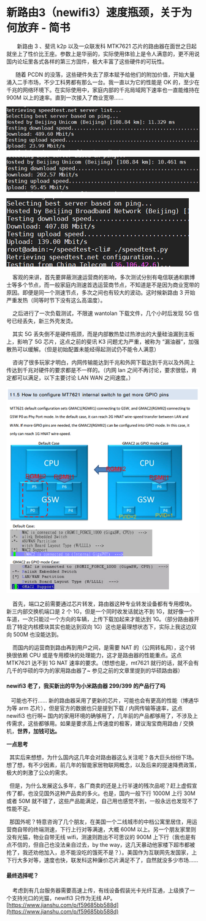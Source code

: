 # 新路由3（newifi3）速度瓶颈，关于为何放弃 - 简书
       新路由 3 、斐讯 k2p 以及一众联发科 MTK7621 芯片的路由器在面世之日起就坐上了性价比王座。参数上是华丽的，实际使用体验上是令人满意的，更不用说国内论坛里各式各样的第三方固件，极大丰富了这些硬件的可玩性。

      随着 PCDN 的没落，这些硬件失去了原本赋予给他们的附加价值，开始大量涌入二手市场，不少工科男都有那么一台。我一直以为它的性能是 OK 的，至少在千兆的网络环境下。在实际使用中，家庭内部的千兆局域网下速率也一直能维持在 900M 以上的速率。直到一次接入了商业宽带……

![](https://github.com/gkeo/img/blob/main/2022/2022-6-29%2015-18-03/dea0b5c8-de09-45f2-a6f9-6255a88492ce.png?raw=true)

![](https://github.com/gkeo/img/blob/main/2022/2022-6-29%2015-18-03/a5fd12b1-6126-4050-bfd6-e7c0cbe69472.png?raw=true)

![](https://github.com/gkeo/img/blob/main/2022/2022-6-29%2015-18-03/0a8d1124-d1a3-4f2d-bc6f-6122265490a4.png?raw=true)

    客观的来讲，首先要屏蔽测速运营商的影响，多次测试分别有电信联通和鹏博士等多个节点，而一般家庭内测速首选运营商节点，不知道是不是因为商业宽带的原因。即便是同一个测速节点，多次之间也有较大的波动。这时候新路由 3 开始严重发热（同等时节下没有这么高温度）。

    之后进行了一次负载测试，不限速 wantolan 下载文件，几个小时后发现 5G 信号已经丢失，新三外壳发烫。

    其实 5G 丢失倒不是硬件瓶颈，而是内部散热垫过热渗出的大量硅油漏到主板上，影响了 5G 芯片，这点之前的斐讯 K3 问题尤为严重，被称为 “漏油器”，加强散热可以缓解。（但是初始配置未能经得起测试仍不能令人满意）

    咨询了很多玩家才明白，内网传输能达到千兆和外网下载达到千兆以及外网上传达到千兆对硬件的要求都是不一样的。（内网 lan 之间不再讨论，要求很低，肯定都可以满足，以下主要讨论 LAN WAN 之间速度。）

![](https://github.com/gkeo/img/blob/main/2022/2022-6-29%2015-18-03/fed2352b-3f71-492d-8d1c-461cbd6491cb.png?raw=true)

    首先，端口之前需要通过芯片转发，路由器这种专业转发设备都有专用模块。新三内部交换机端口是 2 个 1G，但是一个同时收发话就达不到 1G，就好像一个车道，一次只能过一个方向的车辆，上传下载加起来才能达到 1G。（部分路由器开启了特定内核模块其实也能达到双向 1G）这也是最理想状态下，实际上我这边双向 500M 也没能达到。

    而国内的运营商到路由再到用户之间，是需要 NAT 的（公网转私网），这个转换很依赖 CPU 或是专用模块的处理能力，这才是路由器的性能重点。这点 MTK7621 达不到 1G NAT 速率的要求。（想想也是，mt7621 就行的话，就不会有几千的华硕的华为的家用路由器了~ 参见之前的文章里提到的华硕路由器）

#### newifi3 老了，我买新出的华为小米路由器 299/399 的产品行了吗

   可能也不行…… 新的路由器采用了更新的芯片，可能也会有更高的性能（博通华为等 arm 芯片），但是官方的数据也只是提到下载 / 内网传输等速率，这点 newifi3 也行啊~ 国内的家用环境的确够用了，几年前的产品都够用了，不涉及上传需求，这些都够用。如果是要求高上传速度的极客，建议淘宝商用路由 / 交换机，**世界，加钱可达。** 

**一点思考**

  其实后来想想，为什么国内这几年会对路由器这么关注呢？各大巨头纷纷下场。想了想，有不少因素，前几年的智能家居物联网概念，以及后来的提速降费政策，极大的刺激了公众的需求。

  但是，为什么发展这么多年，各厂商卖的还是上行半速的残次品呢？赶上虚假宣传了都，也没见国外这种产品卖的多火。也是，国内一般下行 1000M 上行 30M 或者 50M 就不错了，这些产品能满足，自己用也感觉不到，一般永远也发现不了性能不足。

  那国外呢？特意咨询了几个朋友，在美国一个二线城市的中档公寓里居住，用运营商自带的终端测速，下行上行对等满速，大概 600M 以上。另一个朋友家里则没有光猫，物业自带无线 wifi，测速则跑出不可思议的 900M 上下行（我也是有点不信的，但自己也没法亲自过去，by the way，这几天暴动他家楼下超市都被抢了，我还劝他加入，总不能没吃的饿死不是？）。美国作为互联网先发国家，上下行大多对等，速度也快，联发科这种廉价芯片满足不了，自然就没多少市场……

#### 最终选择呢？

    考虑到有几台服务器需要高速上传，有线设备假装光卡光纤互通，上级换了一个支持光口的光猫，newifi3 只作为无线 AP。 
 [https://www.jianshu.com/p/f59685bb588d](https://www.jianshu.com/p/f59685bb588d)
